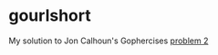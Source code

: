 # gourlshort
My solution to Jon Calhoun's Gophercises [problem 2](https://courses.calhoun.io/lessons/les_goph_04)

